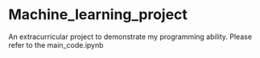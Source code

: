 # Machine_learning_project
An extracurricular project to demonstrate my programming ability.
Please refer to the main_code.ipynb

